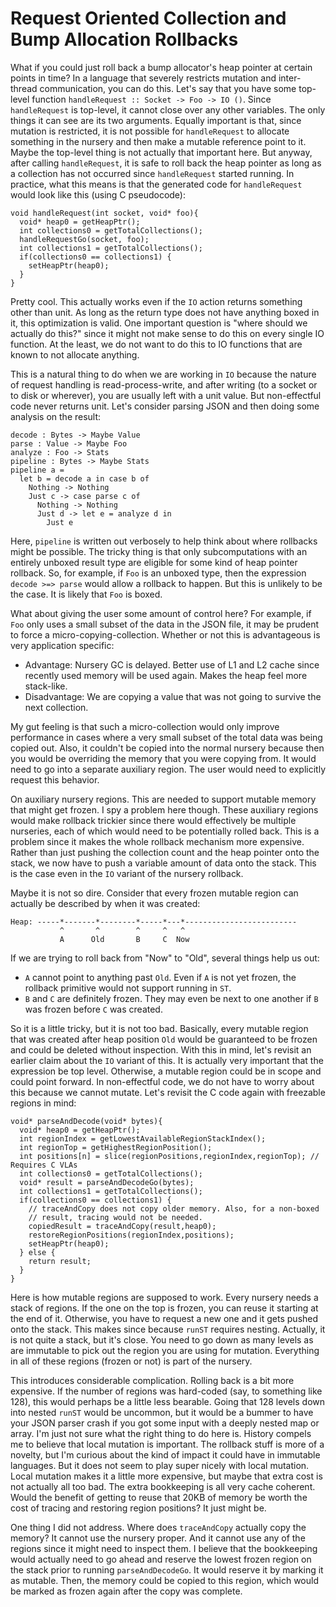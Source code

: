 # Request Oriented Collection and Bump Allocation Rollbacks

What if you could just roll back a bump allocator's heap pointer at
certain points in time? In a language that severely restricts mutation
and inter-thread communication, you can do this. Let's say that you
have some top-level function `handleRequest :: Socket -> Foo -> IO ()`.
Since `handleRequest` is top-level, it cannot close over any other
variables. The only things it can see are its two arguments. Equally
important is that, since mutation is restricted, it is not possible
for `handleRequest` to allocate something in the nursery and then
make a mutable reference point to it. Maybe the top-level thing is not
actually that important here. But anyway, after calling `handleRequest`,
it is safe to roll back the heap pointer as long as a collection has
not occurred since `handleRequest` started running. In practice, what
this means is that the generated code for `handleRequest` would look
like this (using C pseudocode):

    void handleRequest(int socket, void* foo){
      void* heap0 = getHeapPtr();
      int collections0 = getTotalCollections();
      handleRequestGo(socket, foo);
      int collections1 = getTotalCollections();
      if(collections0 == collections1) {
        setHeapPtr(heap0);
      }
    }

Pretty cool. This actually works even if the `IO` action returns something
other than unit. As long as the return type does not have anything boxed
in it, this optimization is valid. One important question is "where should
we actually do this?" since it might not make sense to do this on every
single IO function. At the least, we do not want to do this to IO functions
that are known to not allocate anything.

This is a natural thing to do when we are working in `IO` because the
nature of request handling is read-process-write, and after writing (to
a socket or to disk or wherever), you are usually left with a unit value.
But non-effectful code never returns unit. Let's consider parsing JSON
and then doing some analysis on the result:

    decode : Bytes -> Maybe Value
    parse : Value -> Maybe Foo
    analyze : Foo -> Stats
    pipeline : Bytes -> Maybe Stats
    pipeline a =
      let b = decode a in case b of
        Nothing -> Nothing
        Just c -> case parse c of
          Nothing -> Nothing
          Just d -> let e = analyze d in
            Just e

Here, `pipeline` is written out verbosely to help think about where rollbacks
might be possible. The tricky thing is that only subcomputations with an
entirely unboxed result type are eligible for some kind of heap pointer
rollback. So, for example, if `Foo` is an unboxed type, then the expression
`decode >=> parse` would allow a rollback to happen. But this is unlikely
to be the case. It is likely that `Foo` is boxed.

What about giving the user some amount of control here? For example, if
`Foo` only uses a small subset of the data in the JSON file, it may be
prudent to force a micro-copying-collection. Whether or not this is
advantageous is very application specific:

* Advantage: Nursery GC is delayed. Better use of L1 and L2 cache since
  recently used memory will be used again. Makes the heap feel more stack-like.
* Disadvantage: We are copying a value that was not going to survive the
  next collection.

My gut feeling is that such a micro-collection would only improve performance
in cases where a very small subset of the total data was being copied out.
Also, it couldn't be copied into the normal nursery because then you would
be overriding the memory that you were copying from. It would need to go
into a separate auxiliary region. The user would need to explicitly request
this behavior.

On auxiliary nursery regions. This are needed to support mutable memory that
might get frozen. I spy a problem here though. These auxiliary regions
would make rollback trickier since there would effectively be multiple
nurseries, each of which would need to be potentially rolled back. This
is a problem since it makes the whole rollback mechanism more expensive.
Rather than just pushing the collection count and the heap pointer onto the
stack, we now have to push a variable amount of data onto the stack. This is
the case even in the `IO` variant of the nursery rollback.

Maybe it is not so dire. Consider that every frozen mutable region can
actually be described by when it was created:

    Heap: -----*-------*--------*-----*---*-------------------------
               ^       ^        ^     ^   ^
               A      Old       B     C  Now

If we are trying to roll back from "Now" to "Old", several things help
us out:

* `A` cannot point to anything past `Old`. Even if `A` is not yet frozen,
  the rollback primitive would not support running in `ST`.
* `B` and `C` are definitely frozen. They may even be next to one another
  if `B` was frozen before `C` was created.

So it is a little tricky, but it is not too bad. Basically, every mutable
region that was created after heap position `Old` would be guaranteed
to be frozen and could be deleted without inspection. With this in mind,
let's revisit an earlier claim about the `IO` variant of this. It is
actually very important that the expression be top level. Otherwise, a
mutable region could be in scope and could point forward. In non-effectful
code, we do not have to worry about this because we cannot mutate. Let's
revisit the C code again with freezable regions in mind:

    void* parseAndDecode(void* bytes){
      void* heap0 = getHeapPtr();
      int regionIndex = getLowestAvailableRegionStackIndex();
      int regionTop = getHighestRegionPosition();
      int positions[n] = slice(regionPositions,regionIndex,regionTop); // Requires C VLAs
      int collections0 = getTotalCollections();
      void* result = parseAndDecodeGo(bytes);
      int collections1 = getTotalCollections();
      if(collections0 == collections1) {
        // traceAndCopy does not copy older memory. Also, for a non-boxed
        // result, tracing would not be needed.
        copiedResult = traceAndCopy(result,heap0); 
        restoreRegionPositions(regionIndex,positions);
        setHeapPtr(heap0);
      } else {
        return result;
      }
    }

Here is how mutable regions are supposed to work. Every nursery needs a stack
of regions. If the one on the top is frozen, you can reuse it starting at the
end of it. Otherwise, you have to request a new one and it gets pushed onto
the stack. This makes since because `runST` requires nesting. Actually, it
is not quite a stack, but it's close. You need to go down as many levels as
are immutable to pick out the region you are using for mutation. Everything
in all of these regions (frozen or not) is part of the nursery.

This introduces considerable complication. Rolling back is a bit more expensive.
If the number of regions was hard-coded (say, to something like 128), this would
perhaps be a little less bearable. Going that 128 levels down into nested `runST`
would be uncommon, but it would be a bummer to have your JSON parser crash if you
got some input with a deeply nested map or array. I'm just not sure what the
right thing to do here is. History compels me to believe that local mutation is
important. The rollback stuff is more of a novelty, but I'm curious about the
kind of impact it could have in immutable languages. But it does not seem to
play super nicely with local mutation. Local mutation makes it a little more
expensive, but maybe that extra cost is not actually all too bad. The extra
bookkeeping is all very cache coherent. Would the benefit of getting to reuse
that 20KB of memory be worth the cost of tracing and restoring region
positions? It just might be.

One thing I did not address. Where does `traceAndCopy` actually copy the
memory? It cannot use the nursery proper. And it cannot use any of the regions
since it might need to inspect them. I believe that the bookkeeping would
actually need to go ahead and reserve the lowest frozen region on the stack
prior to running `parseAndDecodeGo`. It would reserve it by marking it as
mutable. Then, the memory could be copied to this region, which would
be marked as frozen again after the copy was complete.
